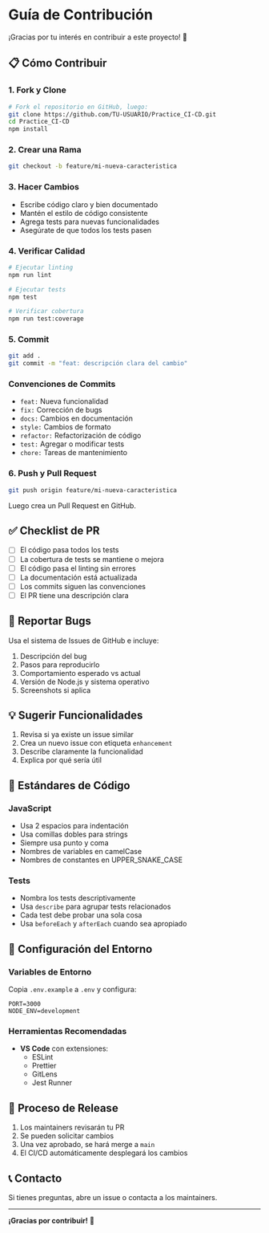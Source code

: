 # Guía de Contribución

¡Gracias por tu interés en contribuir a este proyecto! 🎉

## 📋 Cómo Contribuir

### 1. Fork y Clone

```bash
# Fork el repositorio en GitHub, luego:
git clone https://github.com/TU-USUARIO/Practice_CI-CD.git
cd Practice_CI-CD
npm install
```

### 2. Crear una Rama

```bash
git checkout -b feature/mi-nueva-caracteristica
```

### 3. Hacer Cambios

- Escribe código claro y bien documentado
- Mantén el estilo de código consistente
- Agrega tests para nuevas funcionalidades
- Asegúrate de que todos los tests pasen

### 4. Verificar Calidad

```bash
# Ejecutar linting
npm run lint

# Ejecutar tests
npm test

# Verificar cobertura
npm run test:coverage
```

### 5. Commit

```bash
git add .
git commit -m "feat: descripción clara del cambio"
```

### Convenciones de Commits

- `feat:` Nueva funcionalidad
- `fix:` Corrección de bugs
- `docs:` Cambios en documentación
- `style:` Cambios de formato
- `refactor:` Refactorización de código
- `test:` Agregar o modificar tests
- `chore:` Tareas de mantenimiento

### 6. Push y Pull Request

```bash
git push origin feature/mi-nueva-caracteristica
```

Luego crea un Pull Request en GitHub.

## ✅ Checklist de PR

- [ ] El código pasa todos los tests
- [ ] La cobertura de tests se mantiene o mejora
- [ ] El código pasa el linting sin errores
- [ ] La documentación está actualizada
- [ ] Los commits siguen las convenciones
- [ ] El PR tiene una descripción clara

## 🐛 Reportar Bugs

Usa el sistema de Issues de GitHub e incluye:

1. Descripción del bug
2. Pasos para reproducirlo
3. Comportamiento esperado vs actual
4. Versión de Node.js y sistema operativo
5. Screenshots si aplica

## 💡 Sugerir Funcionalidades

1. Revisa si ya existe un issue similar
2. Crea un nuevo issue con etiqueta `enhancement`
3. Describe claramente la funcionalidad
4. Explica por qué sería útil

## 📝 Estándares de Código

### JavaScript

- Usa 2 espacios para indentación
- Usa comillas dobles para strings
- Siempre usa punto y coma
- Nombres de variables en camelCase
- Nombres de constantes en UPPER_SNAKE_CASE

### Tests

- Nombra los tests descriptivamente
- Usa `describe` para agrupar tests relacionados
- Cada test debe probar una sola cosa
- Usa `beforeEach` y `afterEach` cuando sea apropiado

## 🔧 Configuración del Entorno

### Variables de Entorno

Copia `.env.example` a `.env` y configura:

```env
PORT=3000
NODE_ENV=development
```

### Herramientas Recomendadas

- **VS Code** con extensiones:
  - ESLint
  - Prettier
  - GitLens
  - Jest Runner

## 🚀 Proceso de Release

1. Los maintainers revisarán tu PR
2. Se pueden solicitar cambios
3. Una vez aprobado, se hará merge a `main`
4. El CI/CD automáticamente desplegará los cambios

## 📞 Contacto

Si tienes preguntas, abre un issue o contacta a los maintainers.

---

**¡Gracias por contribuir!** 🙌
